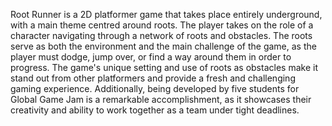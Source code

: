 Root Runner is a 2D platformer game that takes place entirely underground, with a main theme centred around roots. The player takes on the role of a character navigating through a network of roots and obstacles. The roots serve as both the environment and the main challenge of the game, as the player must dodge, jump over, or find a way around them in order to progress. The game's unique setting and use of roots as obstacles make it stand out from other platformers and provide a fresh and challenging gaming experience. Additionally, being developed by five students for Global Game Jam is a remarkable accomplishment, as it showcases their creativity and ability to work together as a team under tight deadlines.
